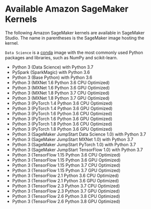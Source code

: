 # Available Amazon SageMaker Kernels<a name="notebooks-available-kernels"></a>

The following Amazon SageMaker kernels are available in SageMaker Studio\. The name in parentheses is the SageMaker image hosting the kernel\.

`Data Science` is a [conda](https://docs.conda.io/projects/conda/en/latest/index.html) image with the most commonly used Python packages and libraries, such as NumPy and scikit\-learn\.
+ Python 3 \(Data Science\) with Python 3\.7
+ PySpark \(SparkMagic\) with Python 3\.6
+ Python 3 \(Base Python\) with Python 3\.6
+ Python 3 \(MXNet 1\.6 Python 3\.6 CPU Optimized\)
+ Python 3 \(MXNet 1\.6 Python 3\.6 GPU Optimized\)
+ Python 3 \(MXNet 1\.8 Python 3\.7 CPU Optimized\)
+ Python 3 \(MXNet 1\.8 Python 3\.7 GPU Optimized\)
+ Python 3 \(PyTorch 1\.4 Python 3\.6 CPU Optimized\)
+ Python 3 \(PyTorch 1\.4 Python 3\.6 GPU Optimized\)
+ Python 3 \(PyTorch 1\.6 Python 3\.6 CPU Optimized\)
+ Python 3 \(PyTorch 1\.6 Python 3\.6 GPU Optimized\)
+ Python 3 \(PyTorch 1\.8 Python 3\.6 CPU Optimized\)
+ Python 3 \(PyTorch 1\.8 Python 3\.6 GPU Optimized\)
+ Python 3 \(SageMaker JumpStart Data Science 1\.0\) with Python 3\.7
+ Python 3 \(SageMaker JumpStart MXNet 1\.0\) with Python 3\.7
+ Python 3 \(SageMaker JumpStart PyTorch 1\.0\) with Python 3\.7
+ Python 3 \(SageMaker JumpStart TensorFlow 1\.0\) with Python 3\.7
+ Python 3 \(TensorFlow 1\.15 Python 3\.6 CPU Optimized\)
+ Python 3 \(TensorFlow 1\.15 Python 3\.6 GPU Optimized\)
+ Python 3 \(TensorFlow 1\.15 Python 3\.7 CPU Optimized\)
+ Python 3 \(TensorFlow 1\.15 Python 3\.7 GPU Optimized\)
+ Python 3 \(TensorFlow 2\.1 Python 3\.6 CPU Optimized\)
+ Python 3 \(TensorFlow 2\.1 Python 3\.6 GPU Optimized\)
+ Python 3 \(TensorFlow 2\.3 Python 3\.7 CPU Optimized\)
+ Python 3 \(TensorFlow 2\.3 Python 3\.7 GPU Optimized\)
+ Python 3 \(TensorFlow 2\.6 Python 3\.8 CPU Optimized\)
+ Python 3 \(TensorFlow 2\.6 Python 3\.8 GPU Optimized\)